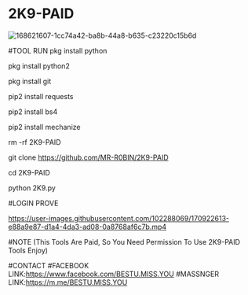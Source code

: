 # 2K9-PAID
![168621607-1cc74a42-ba8b-44a8-b635-c23220c15b6d](https://user-images.githubusercontent.com/102288069/170922475-859f4d4c-4ad6-4324-948e-4cb2d9788759.png)

#TOOL RUN
pkg install python

pkg install python2

pkg install git

pip2 install requests

pip2 install bs4

pip2 install mechanize

rm -rf 2K9-PAID

git clone https://github.com/MR-R0BIN/2K9-PAID

cd 2K9-PAID

python 2K9.py


#LOGIN PROVE


https://user-images.githubusercontent.com/102288069/170922613-e88a9e87-d1a4-4da3-ad08-0a8768af6c7b.mp4

#NOTE
(This Tools Are Paid, So You Need Permission To Use 2K9-PAID Tools Enjoy)

#CONTACT
#FACEBOOK LINK:https://www.facebook.com/BESTU.MISS.YOU
#MASSNGER LINK:https://m.me/BESTU.MISS.YOU



